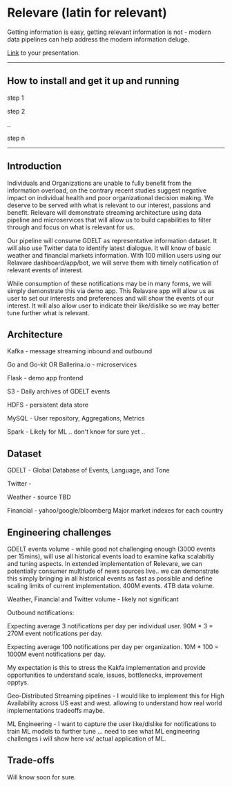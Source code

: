 # Relevare (latin for relevant)

Getting information is easy, getting relevant information is not - modern data pipelines can help address the modern information deluge.

[Link](#) to your presentation.

<hr/>

## How to install and get it up and running

step 1

step 2

..

step n

<hr/>

## Introduction

Individuals and Organizations are unable to fully benefit from the information overload, on the contrary recent studies suggest negative impact on individual health and poor organizational decision making. We deserve to be served with what is relevant to our interest, passions and benefit. Relevare will demonstrate streaming architecture using data pipeline and microservices that will allow us to build capabilities to filter through and focus on what is relevant for us.

Our pipeline will consume GDELT as representative information dataset. It will also use Twitter data to identify latest dialogue. It will know of basic weather and financial markets information. With 100 million users using our Relavare dashboard/app/bot, we will serve them with timely notification of relevant events of interest.

While consumption of these notifications may be in many forms, we will simply demonstrate this via demo app. This Relavare app will allow us as user to set our interests and preferences and will show the events of our interest. It will also allow user to indicate their like/dislike so we may better tune further what is relevant.

## Architecture

Kafka - message streaming inbound and outbound

Go and Go-kit OR Ballerina.io - microservices

Flask - demo app frontend

S3 - Daily archives of GDELT events

HDFS - persistent data store

MySQL - User repository, Aggregations, Metrics

Spark - Likely for ML .. don't know for sure yet ..

## Dataset

GDELT - Global Database of Events, Language, and Tone

Twitter -

Weather - source TBD

Financial - yahoo/google/bloomberg Major market indexes for each country

## Engineering challenges

GDELT events volume - while good not challenging enough (3000 events per 15mins), will use all historical events load to examine kafka scalabitiy and tuning aspects. In extended implementation of Relevare, we can potentially consumer multitude of news sources live.. we can demonstrate this simply bringing in all historical events as fast as possible and define scaling limits of current implementation. 400M events. 4TB data volume.

Weather, Financial and Twitter volume - likely not significant

Outbound notifications:

  Expecting average 3 notifications per day per individual user. 90M * 3 = 270M event notifications per day.

  Expecting average 100 notifications per day per organization. 10M * 100 = 1000M event notifications per day.

  My expectation is this to stress the Kakfa implementation and provide opportunities to understand scale, issues, bottlenecks, improvement opptys.

Geo-Distributed Streaming pipelines - I would like to implement this for High Availability across US east and west. allowing to understand how real world implementations tradeoffs maybe.

ML Engineering - I want to capture the user like/dislike for notifications to train ML models to further tune ... need to see what ML engineering challenges i will show here vs/ actual application of ML.

## Trade-offs

Will know soon for sure.
